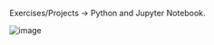 Exercises/Projects  -> Python and Jupyter Notebook. 
<br>

![image](https://github.com/DarkoKa/Python_Jupyter_exercises/assets/28714914/e8d53772-eeeb-4419-8380-de130dde1e25)

